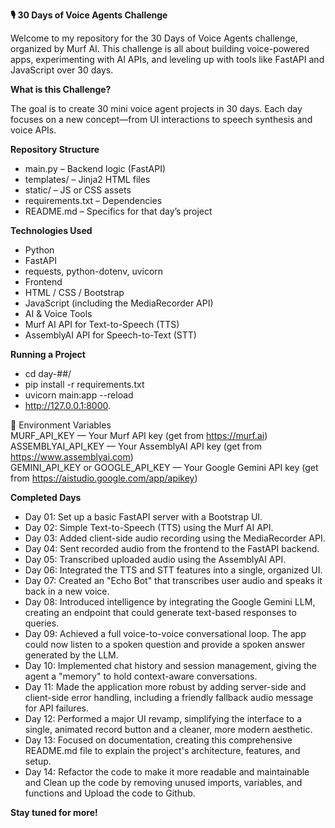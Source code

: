 **🎙️ 30 Days of Voice Agents Challenge** 

Welcome to my repository for the 30 Days of Voice Agents challenge, organized by Murf AI. This challenge is all about building voice-powered apps, experimenting with AI APIs, and leveling up with tools like FastAPI and JavaScript over 30 days.

**What is this Challenge?** 

The goal is to create 30 mini voice agent projects in 30 days. Each day focuses on a new concept—from UI interactions to speech synthesis and voice APIs.

**Repository Structure**

- main.py – Backend logic (FastAPI)
- templates/ – Jinja2 HTML files
- static/ – JS or CSS assets
- requirements.txt – Dependencies
- README.md – Specifics for that day’s project

**Technologies Used**

- Python
- FastAPI
- requests, python-dotenv, uvicorn
- Frontend
- HTML / CSS / Bootstrap
- JavaScript (including the MediaRecorder API)
- AI & Voice Tools
- Murf AI API for Text-to-Speech (TTS)
- AssemblyAI API for Speech-to-Text (STT)

**Running a Project**

- cd day-##/
- pip install -r requirements.txt
- uvicorn main:app --reload
- http://127.0.0.1:8000.

🧠 Environment Variables <br>
MURF_API_KEY — Your Murf API key (get from https://murf.ai) <br>
ASSEMBLYAI_API_KEY — Your AssemblyAI API key (get from https://www.assemblyai.com)<br>
GEMINI_API_KEY or GOOGLE_API_KEY — Your Google Gemini API key (get from https://aistudio.google.com/app/apikey) <br>


**Completed Days**

- Day 01: Set up a basic FastAPI server with a Bootstrap UI. <br>
- Day 02: Simple Text-to-Speech (TTS) using the Murf AI API. <br>
- Day 03: Added client-side audio recording using the MediaRecorder API. <br>
- Day 04: Sent recorded audio from the frontend to the FastAPI backend. <br>
- Day 05: Transcribed uploaded audio using the AssemblyAI API. <br>
- Day 06: Integrated the TTS and STT features into a single, organized UI. <br>
- Day 07: Created an "Echo Bot" that transcribes user audio and speaks it back in a new voice. <br>
- Day 08: Introduced intelligence by integrating the Google Gemini LLM, creating an endpoint that could generate text-based responses to queries.<br>
- Day 09: Achieved a full voice-to-voice conversational loop. The app could now listen to a spoken question and provide a spoken answer generated by the LLM.<br>
- Day 10: Implemented chat history and session management, giving the agent a "memory" to hold context-aware conversations.<br>
- Day 11: Made the application more robust by adding server-side and client-side error handling, including a friendly fallback audio message for API failures.<br>
- Day 12: Performed a major UI revamp, simplifying the interface to a single, animated record button and a cleaner, more modern aesthetic.<br>
- Day 13: Focused on documentation, creating this comprehensive README.md file to explain the project's architecture, features, and setup.<br>
- Day 14: Refactor the code to make it more readable and maintainable and Clean up the code by removing unused imports, variables, and functions and Upload the code to Github.<br>

**Stay tuned for more!**
